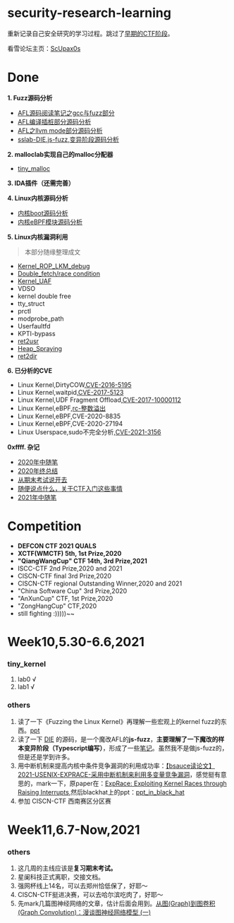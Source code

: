 # security-research-learning
重新记录自己安全研究的学习过程。跳过了[早期的CTF阶段](https://orangegzy.github.io)。

看雪论坛主页：[ScUpax0s](https://bbs.pediy.com/user-876323-2.htm)


# Done
**1. Fuzz源码分析**
- [AFL源码阅读笔记之gcc与fuzz部分](https://bbs.pediy.com/thread-265936.htm)
- [AFL编译插桩部分源码分析](https://bbs.pediy.com/thread-265973.htm)
- [AFL之llvm mode部分源码分析](https://bbs.pediy.com/thread-266025.htm)
- [sslab-DIE,js-fuzz,变异阶段源码分析](https://github.com/OrangeGzY/security-research-learning/blob/main/DIE/DIE.md)


**2. malloclab实现自己的malloc分配器**
- [tiny_malloc](https://github.com/OrangeGzY/csapp-lab/blob/main/malloclab/mm.c)


**3. IDA插件（还需完善）**


**4. Linux内核源码分析**
- [内核boot源码分析](https://orangegzy.github.io/2020/07/16/Linux内核基础/)
- [内核eBPF模块源码分析](https://bbs.pediy.com/thread-267956.htm)


**5. Linux内核漏洞利用**
> 本部分随缘整理成文
- [Kernel_ROP_LKM_debug](https://bbs.pediy.com/thread-262425.htm)
- [Double_fetch/race condition](https://bbs.pediy.com/thread-262426.htm)
- [Kernel_UAF](https://bbs.pediy.com/thread-262427.htm)
- VDSO
- kernel double free
- tty_struct
- prctl
- modprobe_path
- Userfaultfd
- KPTI-bypass
- [ret2usr](https://bbs.pediy.com/thread-262434.htm)
- [Heap_Spraying](https://bbs.pediy.com/thread-263954.htm)
- [ret2dir](https://bbs.pediy.com/thread-263992.htm)



**6. 已分析的CVE**
- Linux Kernel,DirtyCOW,[CVE-2016-5195](https://bbs.pediy.com/thread-264199.htm)
- Linux Kernel,waitpid,[CVE-2017-5123](https://bbs.pediy.com/thread-265232.htm)
- Linux Kernel,UDF Fragment Offload,[CVE-2017-10000112](https://bbs.pediy.com/thread-265319.htm)
- Linux Kernel,eBPF,[rc-整数溢出](https://bbs.pediy.com/thread-266200.htm)
- Linux Kernel,eBPF,CVE-2020-8835
- Linux Kernel,eBPF,CVE-2020-27194
- Linux Userspace,sudo不完全分析,[CVE-2021-3156](https://github.com/OrangeGzY/AFL_learning/blob/main/intro_to_CVE-2021-3156.md)

**0xffff. 杂记**
- [2020年中随笔](https://orangegzy.github.io/2020/07/26/2020年中随笔/)
- [2020年终总结](https://orangegzy.github.io/2020/12/27/lost-in-2020/)
- [从期末考试说开去](https://orangegzy.github.io/2021/01/05/从期末考试说开去/)
- [随便说点什么，关于CTF入门这些事情](https://orangegzy.github.io/2021/02/04/lost-in-books/)
- [2021年中随笔](https://github.com/OrangeGzY/security-research-learning/blob/main/2021-mid.md)

# Competition
- **DEFCON CTF 2021 QUALS**
- **XCTF(WMCTF) 5th, 1st Prize,2020**
- **"QiangWangCup" CTF 14th, 3rd Prize,2021**
- ISCC-CTF 2nd Prize,2020 and 2021
- CISCN-CTF final 3rd Prize,2020
- CISCN-CTF regional Outstanding Winner,2020 and 2021
- "China Software Cup" 3rd Prize,2020
- "AnXunCup" CTF, 1st Prize,2020
- "ZongHangCup" CTF,2020
- still fighting :)))))~~

# Week10,5.30-6.6,2021
### tiny_kernel
1. lab0 √
2. lab1 √
### others
1. 读了一下《Fuzzing the Linux Kernel》再理解一些宏观上的kernel fuzz的东西。[ppt](https://github.com/OrangeGzY/security-research-learning/blob/main/Fuzzing%20the%20Linux%20Kernel/2021%2C%20PHDays_%20Fuzzing%20the%20Linux%20kernel.pdf)
2. 读了一下 [DIE](https://github.com/sslab-gatech/DIE) 的源码，是一个魔改AFL的**js-fuzz**，**主要理解了一下魔改的样本变异阶段（Typescript编写）**，形成了一些[笔记](https://github.com/OrangeGzY/security-research-learning/blob/main/DIE/DIE.md)。虽然我不是做js-fuzz的，但是还是学到许多。
3. 用中断机制来提高内核中条件竞争漏洞的利用成功率：[【bsauce读论文】2021-USENIX-EXPRACE-采用中断机制来利用多变量竞争漏洞](https://www.jianshu.com/p/eaabf0b3cec7)，感觉挺有意思的，mark一下，原paper在：[ExpRace: Exploiting Kernel Races through Raising Interrupts](https://www.usenix.org/conference/usenixsecurity21/presentation/lee-yoochan),然后blackhat上的ppt：[ppt_in_black_hat](https://www.usenix.org/conference/usenixsecurity21/presentation/lee-yoochan)
4. 参加 CISCN-CTF 西南赛区分区赛

# Week11,6.7-Now,2021
### others
1. 这几周的主线应该是**复习期末考试。**
2. 星阑科技正式离职，交接文档。
3. 强网杯线上14名，可以去郑州恰低保了，好耶～
4. CISCN-CTF挺进决赛，可以去哈尔滨吃肉了，好耶～
5. 先mark几篇图神经网络的文章，估计后面会用到。[从图(Graph)到图卷积(Graph Convolution)：漫谈图神经网络模型 (一)
](https://www.cnblogs.com/SivilTaram/p/graph_neural_network_1.html)
